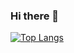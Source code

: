 ### Hi there 👋

[![Top Langs](https://github-readme-stats.vercel.app/api/top-langs/?username=ovimatei)](https://github.com/anuraghazra/github-readme-stats)
